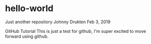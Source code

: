 # hello-world
Just another repository
Johnny Drukten
Feb 3, 2019

GitHub Tutorial
This is just a test for github, I'm super excited to move forward using github.
